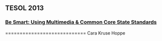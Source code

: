 ## TESOL 2013
### [Be Smart: Using Multimedia & Common Core State Standards](http://ckhoppe.github.io/TESOL-presentation-2013-Be-Smart/index.html)
============================
Cara Kruse Hoppe
